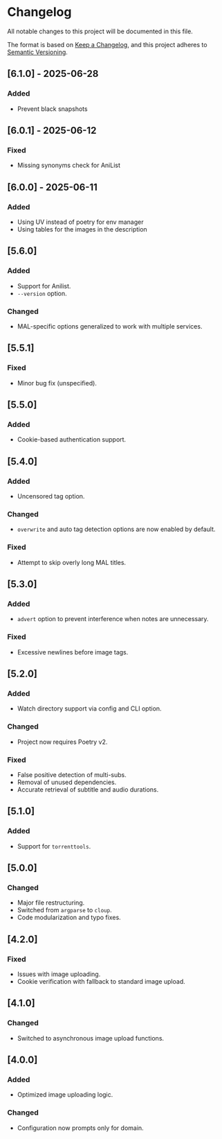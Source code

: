 # Changelog

All notable changes to this project will be documented in this file.

The format is based on [Keep a Changelog](https://keepachangelog.com/en/1.0.0/), and this project adheres to [Semantic Versioning](https://semver.org/spec/v2.0.0.html).

## [6.1.0] - 2025-06-28

### Added

- Prevent black snapshots

## [6.0.1] - 2025-06-12

### Fixed

- Missing synonyms check for AniList

## [6.0.0] - 2025-06-11

### Added

- Using UV instead of poetry for env manager
- Using tables for the images in the description

## [5.6.0]

### Added

- Support for Anilist.
- `--version` option.

### Changed

- MAL-specific options generalized to work with multiple services.

## [5.5.1]

### Fixed

- Minor bug fix (unspecified).

## [5.5.0]

### Added

- Cookie-based authentication support.

## [5.4.0]

### Added

- Uncensored tag option.

### Changed

- `overwrite` and auto tag detection options are now enabled by default.

### Fixed

- Attempt to skip overly long MAL titles.

## [5.3.0]

### Added

- `advert` option to prevent interference when notes are unnecessary.

### Fixed

- Excessive newlines before image tags.

## [5.2.0]

### Added

- Watch directory support via config and CLI option.

### Changed

- Project now requires Poetry v2.

### Fixed

- False positive detection of multi-subs.
- Removal of unused dependencies.
- Accurate retrieval of subtitle and audio durations.

## [5.1.0]

### Added

- Support for `torrenttools`.

## [5.0.0]

### Changed

- Major file restructuring.
- Switched from `argparse` to `cloup`.
- Code modularization and typo fixes.

## [4.2.0]

### Fixed

- Issues with image uploading.
- Cookie verification with fallback to standard image upload.

## [4.1.0]

### Changed

- Switched to asynchronous image upload functions.

## [4.0.0]

### Added

- Optimized image uploading logic.

### Changed

- Configuration now prompts only for domain.
